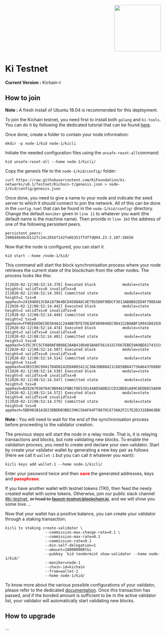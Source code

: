 <p align="right">
    <img width=150px src="https://wallet-testnet.blockchain.ki/static/img/icons/ki-chain.png" />
</p>

# Ki Testnet
**Current Version :** Kichain-t

## How to join   
**Note :** A fresh install of Ubuntu 18.04 is recommended for this deployment.

To join the Kichain testnet, you need first to install both `golang` and `ki-tools`. You can do it by following the dedicated tutorial that can be found [here](https://github.com/KiFoundation/ki-tools/blob/master/README.md).

Once done, create a folder to contain your node information:
```
mkdir -p node-1/kid node-1/kicli
```

Initiate the needed configuration files using the `unsafe-reset-all`command:
```
kid unsafe-reset-all --home node-1/kicli/
```

Copy the genesis file to the `node-1/kid/config/` folder:
```
curl https://raw.githubusercontent.com/KiFoundation/ki-networks/v0.1/Testnet/Kichain-t/genesis.json > node-1/kid/config/genesis.json

```

Once done, you need to give a name to your node and indicate the seed server to which it should connect to join the network. All of this can be done in the `config.toml` that can be found in the `node-1/kid/config/` directory. Change the default `moniker` given in `line 11` to whatever you want (the default name is the machine name). Then provide in `line 163` the address of one of the following persistent peers.

```
persistent_peers:
2908d4b48cb112fc24c2016f142fe6b351ffdffd@94.23.3.107:26656
```

Now that the node is configured, you can start it.

```
kid start --home /node-1/kid/

```
This command will start the block synchronisation process where your node retrieves the current state of the blockchain from the other nodes. The process looks like this:

```
I[2020-02-12|08:52:14.376] Executed block            module=state height=1 validTxs=0 invalidTxs=0
I[2020-02-12|08:52:14.393] Committed state            module=state height=1 txs=0 appHash=24184D013C8A107964BCD4588A6C4E7955D8F98DCF3013AB8B82ED4F790E4AE7
I[2020-02-12|08:52:14.442] Executed block            module=state height=2 validTxs=0 invalidTxs=0
I[2020-02-12|08:52:14.449] Committed state            module=state height=2 txs=0 appHash=FF0EE6ED6CDD364A1C244BB7DFE7D61DFAD9046EC9D4322BAABF10942D829385
I[2020-02-12|08:52:14.474] Executed block            module=state height=3 validTxs=0 invalidTxs=0
I[2020-02-12|08:52:14.481] Committed state            module=state height=3 txs=0 appHash=535C3FC5CF880AF9B98E28AB410D401B46F561432CF667EBE59A9BE6274331C3
I[2020-02-12|08:52:14.507] Executed block            module=state height=4 validTxs=0 invalidTxs=0
I[2020-02-12|08:52:14.514] Committed state            module=state height=4 txs=0 appHash=4303336C99417D4D0242E84003411C30A30B08421C6858B847736A6437688D9B
I[2020-02-12|08:52:14.539] Executed block            module=state height=5 validTxs=0 invalidTxs=0
I[2020-02-12|08:52:14.547] Committed state            module=state height=5 txs=0 appHash=B29267030784C9B9461FBBCF8E539144AD5ADB2CCD32BD81A99C8EDD015A096F
I[2020-02-12|08:52:14.572] Executed block            module=state height=6 validTxs=0 invalidTxs=0
I[2020-02-12|08:52:14.579] Committed state            module=state height=6 txs=0 appHash=5BD981B1A3D238BDD03BD2396C56AF64F7807DC6736A2F217E2D231EBA63B816

```  

**Note :** You will need to wait for the end of the synchronisation process before proceeding to the validator creation.

The previous steps will start the node in a relay mode. That is, it is relaying transactions and blocks, but note validating new blocks. To enable the validation process, you need to create and declare your own validator. Start by create your validator wallet by generating a new key pair as follows (Here we call it `wallet-1` but you can call it whatever you want):

```
kicli keys add wallet-1 --home node-1/kicli/
```

Enter your password twice and then **<span style="color:red">save </span>** the generated addresses, keys and **<span style="color:red">passphrase</span>**.

If you have another wallet with testnet tokens (TKI), then feed the newly created wallet with some tokens. Otherwise, join our public slack channel [#ki-testnet](https://slack.com/share/IUHJ5QN8G/umeKukLeDdj2cE11ehZGqFat/enQtOTY5NjE3ODM4Mjg4LTZlYWVjZmI4NjgwMzIzZjJjMGY4MzQzNDQ2NDM5NmVjY2U5ZWEzNWJhYzI2MTg4NzJjYTFiNzYwODFkMzYzNGM), ~~or head to [faucet-testnet.blockchain.ki]()~~, and we will show you some love ...

Now that your wallet has a positive balance, you can create your validator
through a staking transaction:

```
kicli tx staking create-validator \
                  --commission-max-change-rate=0.1 \
                  --commission-max-rate=0.1
                  --commission-rate=0.1
                  --min-self-delegation=1
                  --amount=100000000tki
                  --pubkey `kid tendermint show-validator --home node-1/kid/`
                  --moniker=node-1
                  --chain-id=kichain
                  --from=wallet-1
                  --home node-1/kid/
```

To know more about the various possible configurations of your validator, please refer to the dedicated [documentation](http://). Once this transaction has passed, and if the bonded amount is sufficient to be in the active validator list, your validator will automatically start validating new blocks.



## How to upgrade
...
